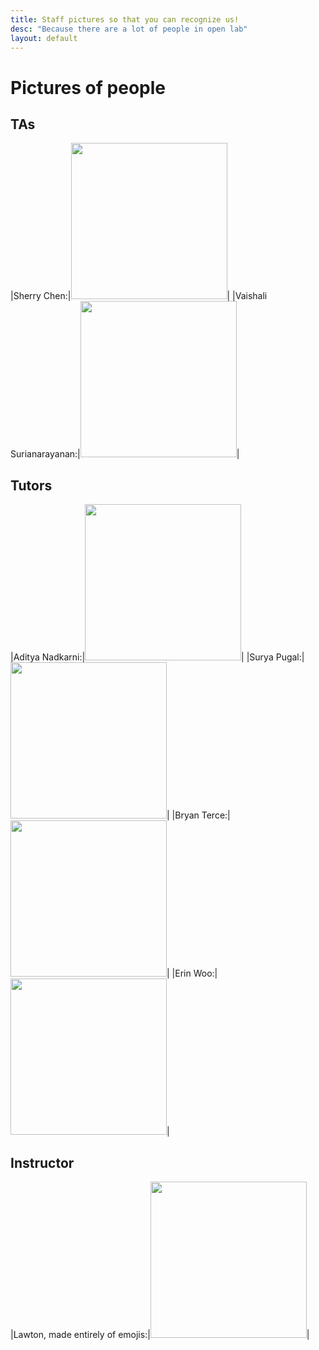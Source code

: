 ```yaml
---
title: Staff pictures so that you can recognize us!
desc: "Because there are a lot of people in open lab"
layout: default
---
```


# Pictures of people

## TAs

|Sherry Chen:|<img class="photo" src="sherry.png" style="width: 250px;" />|
|Vaishali Surianarayanan:|<img class="photo" src="???" style="width: 250px;" />|

## Tutors

|Aditya Nadkarni:|<img class="photo" src="???" style="width: 250px;" />|
|Surya Pugal:|<img class="photo" src="surya.jpg" style="width: 250px;" />|
|Bryan Terce:|<img class="photo" src="???" style="width: 250px;" />|
|Erin Woo:|<img class="photo" src="erin.jpg" style="width: 250px;" />|

## Instructor

|Lawton, made entirely of emojis:|<img class="photo" src="emoji-lawton.jpg" style="width: 250px;" />|